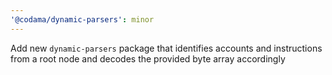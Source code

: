 ```yaml
---
'@codama/dynamic-parsers': minor
---
```


Add new `dynamic-parsers` package that identifies accounts and instructions from a root node and decodes the provided byte array accordingly
